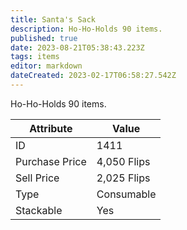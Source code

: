 ```yaml
---
title: Santa's Sack
description: Ho-Ho-Holds 90 items.
published: true
date: 2023-08-21T05:38:43.223Z
tags: items
editor: markdown
dateCreated: 2023-02-17T06:58:27.542Z
---
```


Ho-Ho-Holds 90 items.

|Attribute|Value|
|-|-|
|ID|1411|
|Purchase Price|4,050 Flips|
|Sell Price|2,025 Flips|
|Type|Consumable|
|Stackable|Yes|

